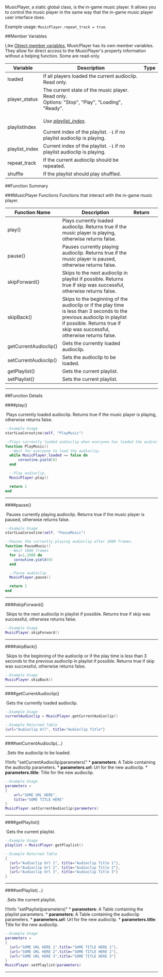 MusicPlayer, a static global class, is the in-game music player. It allows you to control the music player in the same way that the in-game music player user interface does.

Example usage: `MusicPlayer.repeat_track = true`.

##Member Variables

Like [Object member variables](object.md#member-variables), MusicPlayer has its own member variables. They allow for direct access to the MusicPlayer's property information without a helping function. Some are read-only.

Variable | Description | Type
-- | -- | :--
<a class="anchor" id="loaded"></a>loaded | If all players loaded the current audioclip. Read only. | [<span class="tag boo"></span>](types.md)
<a class="anchor" id="player_status"></a>player_status | The current state of the music player. Read only. <br/>Options: "Stop", "Play", "Loading", "Ready". | [<span class="tag str"></span>](types.md)
<a class="anchor" id="playlistIndex"></a>playlistIndex |  <p>[<span class="tag deprecated"></span>](intro.md#deprecated) _Use [playlist_index](#playlist_index)_.</p>Current index of the playlist. `-1` if no playlist audioclip is playing. | [<span class="tag int"></span>](types.md)
<a class="anchor" id="playlist_index"></a>playlist_index | Current index of the playlist. `-1` if no playlist audioclip is playing. | [<span class="tag int"></span>](types.md)
<a class="anchor" id="repeat_track"></a>repeat_track | If the current audioclip should be repeated.  | [<span class="tag boo"></span>](types.md)
<a class="anchor" id="shuffle"></a>shuffle | If the playlist should play shuffled. | [<span class="tag boo"></span>](types.md)


##Function Summary

###MusicPlayer Functions
Functions that interact with the in-game music player.

Function Name | Description | Return | &nbsp;
-- | -- | -- | --
play() | Plays currently loaded audioclip. Returns true if the music player is playing, otherwise returns false. | [<span class="ret boo"></span>](types.md) | [<span class="i"></span>](#play)
pause() | Pauses currently playing audioclip. Returns true if the music player is paused, otherwise returns false. | [<span class="ret boo"></span>](types.md)| [<span class="i"></span>](#pause)
skipForward() | Skips to the next audioclip in playlist if possible. Returns true if skip was successful, otherwise returns false. | [<span class="ret boo"></span>](types.md)| [<span class="i"></span>](#skipforward)
skipBack() | Skips to the beginning of the audioclip or if the play time is less than 3 seconds to the previous audioclip in playlist if possible. Returns true if skip was successful, otherwise returns false. | [<span class="ret boo"></span>](types.md)| [<span class="i"></span>](#skipback)
getCurrentAudioclip() | Gets the currently loaded audioclip. | [<span class="ret tab"></span>](types.md)| [<span class="i"></span>](#getcurrentaudioclip)
setCurrentAudioclip() | Sets the audioclip to be loaded. | [<span class="ret boo"></span>](types.md)| [<span class="i"></span>](#setcurrentaudioclip)
getPlaylist() | Gets the current playlist. | [<span class="ret tab"></span>](types.md)| [<span class="i"></span>](#getplaylist)
setPlaylist() | Sets the current playlist. | [<span class="ret boo"></span>](types.md)| [<span class="i"></span>](#setplaylist)

---


##Function Details

####play()

[<span class="ret boo"></span>](types.md)&nbsp;Plays currently loaded audioclip. Returns true if the music player is playing, otherwise returns false.

``` Lua
--Example Usage
startLuaCoroutine(self, "PlayMusic")

--Plays currently loaded audioclip when everyone has loaded the audioclip.
function PlayMusic()
  --Wait for everyone to load the audioclip.
  while MusicPlayer.loaded == false do
      coroutine.yield(0)
  end

  --Play audioclip.
  MusicPlayer.play()

  return 1
end
```

---

####pause()

[<span class="ret boo"></span>](types.md)&nbsp;Pauses currently playing audioclip. Returns true if the music player is paused, otherwise returns false.

``` Lua
--Example Usage
startLuaCoroutine(self, "PauseMusic")

--Pauses the currently playing audioclip after 1000 frames.
function PauseMusic()
  --Wait 1000 frames
  for i=1,1000 do
    coroutine.yield(0)
  end

  --Pause audioclip
  MusicPlayer.pause()

  return 1
end
```

---

####skipForward()

[<span class="ret boo"></span>](types.md)&nbsp;Skips to the next audioclip in playlist if possible. Returns true if skip was successful, otherwise returns false.

``` Lua
--Example Usage
MusicPlayer.skipForward()
```

---

####skipBack()

[<span class="ret boo"></span>](types.md)&nbsp;Skips to the beginning of the audioclip or if the play time is less than 3 seconds to the previous audioclip in playlist if possible. Returns true if skip was successful, otherwise returns false.

``` Lua
--Example Usage
MusicPlayer.skipBack()
```

---

####getCurrentAudioclip()

[<span class="ret tab"></span>](types.md)&nbsp;Gets the currently loaded audioclip.

``` Lua
--Example Usage
currentAudioclip = MusicPlayer.getCurrentAudioclip()
```
``` Lua
--Example Returned Table
{url="Audioclip Url", title="Audioclip Title"}
```

---

####setCurrentAudioclip(...)

[<span class="ret boo"></span>](types.md)&nbsp;.Sets the audioclip to be loaded.

!!!info "setCurrentAudioclip(parameters)"
    * [<span class="tag tab"></span>](types.md) **parameters**: A Table containing the audioclip parameters.
        * [<span class="tag str"></span>](types.md) **parameters.url**: Url for the new audioclip.
        * [<span class="tag str"></span>](types.md) **parameters.title**: Title for the new audioclip.

``` Lua
--Example Usage
parameters =
{
	url="SOME URL HERE",
	title="SOME TITLE HERE"
}
MusicPlayer.setCurrentAudioclip(parameters)
```

---

####getPlaylist()

[<span class="ret tab"></span>](types.md)&nbsp;Gets the current playlist.

``` Lua
--Example Usage
playlist = MusicPlayer.getPlaylist()
```
``` Lua
--Example Returned Table
{
  {url="Audioclip Url 1", title="Audioclip Title 1"},
  {url="Audioclip Url 2", title="Audioclip Title 2"},
  {url="Audioclip Url 3", title="Audioclip Title 3"}
}
```

---

####setPlaylist(...)

[<span class="ret boo"></span>](types.md)&nbsp;.Sets the current playlist.

!!!info "setPlaylist(parameters)"
    * [<span class="tag tab"></span>](types.md) **parameters**: A Table containing the playlist parameters.
        * [<span class="tag tab"></span>](types.md) **parameters**: A Table containing the audioclip parameters.
            * [<span class="tag str"></span>](types.md) **parameters.url**: Url for the new audioclip.
            * [<span class="tag str"></span>](types.md) **parameters.title**: Title for the new audioclip.

``` Lua
--Example Usage
parameters =
{
  {url="SOME URL HERE 1",title="SOME TITLE HERE 1"},
  {url="SOME URL HERE 2",title="SOME TITLE HERE 2"},
  {url="SOME URL HERE 3",title="SOME TITLE HERE 3"}
}
MusicPlayer.setPlaylist(parameters)
```

---
